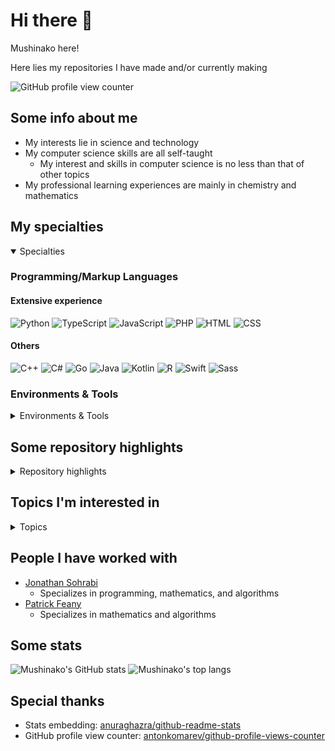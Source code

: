 # Hi there 👋

Mushinako here!

Here lies my repositories I have made and/or currently making

![GitHub profile view counter](https://komarev.com/ghpvc/?username=Mushinako&color=red)

<!-- [![Email](https://img.shields.io/badge/Work%20Email-%23D14836.svg?&style=for-the-badge&logo=gmail&logoColor=white)](mailto:lml.ziyu.li.769108@gmail.com) -->
<!-- [![Webpage (Coming Soon)](https://img.shields.io/badge/Webpage%20(Coming%20Soon)-%23000000.svg?&style=for-the-badge)](https://mushinako.me) -->

## Some info about me

* My interests lie in science and technology
* My computer science skills are all self-taught
  * My interest and skills in computer science is no less than that of other topics
* My professional learning experiences are mainly in chemistry and mathematics

## My specialties

<details open>
<summary>Specialties</summary>

### Programming/Markup Languages

#### Extensive experience

![Python](https://img.shields.io/badge/Python-%233776AB.svg?&style=flat&logo=python&logoColor=white)
![TypeScript](https://img.shields.io/badge/TypeScript-%23007ACC.svg?&style=flat&logo=typescript&logoColor=white)
![JavaScript](https://img.shields.io/badge/JavaScript-%23F7DF1E.svg?&style=flat&logo=javascript&logoColor=white)
![PHP](https://img.shields.io/badge/PHP-%23777BB4.svg?&style=flat&logo=php&logoColor=white)
![HTML](https://img.shields.io/badge/HTML-%23E34F26.svg?&style=flat&logo=html5&logoColor=white)
![CSS](https://img.shields.io/badge/CSS-%231572B6.svg?&style=flat&logo=css3&logoColor=white)

#### Others

![C++](https://img.shields.io/badge/C%2B%2B-%2300599C.svg?&style=flat&logo=c%2B%2b&logoColor=white)
![C#](https://img.shields.io/badge/C%23-%23239120.svg?&style=flat&logo=c-sharp&logoColor=white)
![Go](https://img.shields.io/badge/Go-%2300ADD8.svg?&style=flat&logo=go&logoColor=white)
![Java](https://img.shields.io/badge/Java-%23007396.svg?&style=flat&logo=java&logoColor=white)
![Kotlin](https://img.shields.io/badge/Kotlin-%230095D5.svg?&style=flat&logo=kotlin&logoColor=white)
![R](https://img.shields.io/badge/R-%23276DC3.svg?&style=flat&logo=r&logoColor=white)
![Swift](https://img.shields.io/badge/Swift-%23FA7343.svg?&style=flat&logo=swift&logoColor=white)
![Sass](https://img.shields.io/badge/Sass-%23CC6699.svg?&style=flat&logo=sass&logoColor=white)

### Environments & Tools

<details>
<summary>Environments & Tools</summary>

#### Hardwares

![Raspberry Pi](https://img.shields.io/badge/Raspberry%20Pi-%23C51A4A.svg?&style=flat&logo=raspberry-pi&logoColor=white)

#### Operating systems

![Windows](https://img.shields.io/badge/Windows-%230078D6.svg?&style=flat&logo=windows&logoColor=white)
![Linux](https://img.shields.io/badge/Linux-%23FCC624.svg?&style=flat&logo=linux&logoColor=white)
![Debian](https://img.shields.io/badge/Debian-%23A81D33.svg?&style=flat&logo=debian&logoColor=white)
![Ubuntu](https://img.shields.io/badge/Ubuntu-%23E95420.svg?&style=flat&logo=ubuntu&logoColor=white)
![Android](https://img.shields.io/badge/Android-%233DDC84.svg?&style=flat&logo=android&logoColor=white)

#### Platforms

![AWS](https://img.shields.io/badge/AWS-%23232F3E.svg?&style=flat&logo=amazon-aws&logoColor=white)
![Heroku](https://img.shields.io/badge/Heroku-%23430098.svg?&style=flat&logo=heroku&logoColor=white)
![Vercel](https://img.shields.io/badge/Vercel-%23000000.svg?&style=flat&logo=vercel&logoColor=white)

#### Standards

![WebAssembly](https://img.shields.io/badge/WebAssembly-%23654FF0.svg?&style=flat&logo=webassembly&logoColor=white)

#### Libraries

![Django](https://img.shields.io/badge/Django-%23092E20.svg?&style=flat&logo=django&logoColor=white)
![Flask](https://img.shields.io/badge/Flask-%23000000.svg?&style=flat&logo=flask&logoColor=white)
![jQuery](https://img.shields.io/badge/jQuery-%230769AD.svg?&style=flat&logo=jquery&logoColor=white)
![React](https://img.shields.io/badge/React-%2361DAFB.svg?&style=flat&logo=react&logoColor=white)

#### Programs

![Bash](https://img.shields.io/badge/Bash-%234EAA25.svg?&style=flat&logo=gnu-bash&logoColor=white)
![Docker](https://img.shields.io/badge/Docker-%232496ED.svg?&style=flat&logo=docker&logoColor=white)
![Git](https://img.shields.io/badge/Git-%23F05032.svg?&style=flat&logo=git&logoColor=white)
![MongoDB](https://img.shields.io/badge/MongoDB-%2347A248.svg?&style=flat&logo=mongodb&logoColor=white)
![MySQL](https://img.shields.io/badge/MySQL-%234479A1.svg?&style=flat&logo=mysql&logoColor=white)
![Apache](https://img.shields.io/badge/Apache-%23D22128.svg?&style=flat&logo=apache&logoColor=white)
![NGINX](https://img.shields.io/badge/NGINX-%23269539.svg?&style=flat&logo=nginx&logoColor=white)
![Node.js](https://img.shields.io/badge/Node.js-%23339933.svg?&style=flat&logo=node.js&logoColor=white)
![Visual Studio Code](https://img.shields.io/badge/Visual%20Studio%20Code-%23007ACC.svg?&style=flat&logo=visual-studio-code&logoColor=white)

</details>

</details>

## Some repository highlights

<details>
<summary>Repository highlights</summary>

### Webpages

[![Check-Hours front-end](https://github-readme-stats.vercel.app/api/pin?username=mushinako&repo=Check-Hours)](https://github.com/Mushinako/Check-Hours)
[![Check-Hours back-end](https://github-readme-stats.vercel.app/api/pin?username=mushinako&repo=Check-Hours-Backend)](https://github.com/Mushinako/Check-Hours-Backend)

* Front-end and back-end for checking hours
  * Front-end: HTML, CSS, TypeScript → JavaScript; iframed on Weebly
  * Back-end: Apache, PHP

[![Juggling pattern calculations](https://github-readme-stats.vercel.app/api/pin?username=mushinako&repo=Find-Pattern)](https://github.com/Mushinako/Find-Pattern)

* HTML, CSS, TypeScript (JavaScript), C++
* Web Worker, WebAssembly (in progress)

[![Error propagation calculations](https://github-readme-stats.vercel.app/api/pin?username=mushinako&repo=Error-Calc)](https://github.com/Mushinako/Error-Calc)

* HTML, CSS, TypeScript (JavaScript)
* Progressive Web Apps

### Competition solutions

[![Google Code Jam 2018](https://github-readme-stats.vercel.app/api/pin?username=mushinako&repo=Google-Code-Jam-2018)](https://github.com/Mushinako/Google-Code-Jam-2018)
[![Google Code Jam 2019](https://github-readme-stats.vercel.app/api/pin?username=mushinako&repo=Google-Code-Jam-2019)](https://github.com/Mushinako/Google-Code-Jam-2019)
[![Google Code Jam 2020](https://github-readme-stats.vercel.app/api/pin?username=mushinako&repo=Google-Code-Jam-2020)](https://github.com/Mushinako/Google-Code-Jam-2020)

* Best result: Reached round 2

[![Our team's ICPC SoCal competition practice](https://github-readme-stats.vercel.app/api/pin?username=mushinako&repo=ICEC-CSULB2-2019)](https://github.com/Mushinako/ICEC-CSULB2-2019)

* Teammates: [Jonathan Sohrabi](https://github.com/jsohrabi), [Patrick Feany](mailto:PatrickFeany@gmail.com)
* Competition result: Foo-Tang Clan (SoCal 17th place, Q2 fastest solve)

[![Our team's CSULB CECS competition practice](https://github-readme-stats.vercel.app/api/pin?username=mushinako&repo=CSULB-CECS-Annual-Spring-2020)](https://github.com/Mushinako/CSULB-CECS-Annual-Spring-2020)

* Teammates: [Jonathan Sohrabi](https://github.com/jsohrabi), Tony Ha

### Scripts

[![Script for automatically downloading files from class webpages](https://github-readme-stats.vercel.app/api/pin?username=mushinako&repo=BBDownload)](https://github.com/Mushinako/BBDownload)

* Python
* Webpage scraping

[![Script for automatically extract information from TurboMole output](https://github-readme-stats.vercel.app/api/pin?username=mushinako&repo=TurboParse)](https://github.com/Mushinako/TurboParse)

* Python
* File parsing, data extraction

</details>

## Topics I'm interested in

<details>
<summary>Topics</summary>

### Making my life easy

* Process automation

### Data analytics

* Machine learning
* Big data

### Website/webpage

* Webpage JavaScript
* Website backend maintenance

### Security

* Internet security
  * XSS
  * CSRF
  * SSRF
  * User input sanitization
* Computer security
  * ROP

</details>

## People I have worked with

* [Jonathan Sohrabi](https://github.com/jsohrabi)
  * Specializes in programming, mathematics, and algorithms
* [Patrick Feany](mailto:PatrickFeany@gmail.com)
  * Specializes in mathematics and algorithms

## Some stats

![Mushinako's GitHub stats](https://github-readme-stats.vercel.app/api?username=mushinako&count_private=ture&show_icons=true)
![Mushinako's top langs](https://github-readme-stats.vercel.app/api/top-langs?username=mushinako&layout=compact)

## Special thanks

* Stats embedding: [anuraghazra/github-readme-stats](https://github.com/anuraghazra/github-readme-stats)
* GitHub profile view counter: [antonkomarev/github-profile-views-counter](https://github.com/antonkomarev/github-profile-views-counter)

<!-- ### Hi there 👋 -->

<!--
**Mushinako/mushinako** is a ✨ _special_ ✨ repository because its `README.md` (this file) appears on your GitHub profile.

Here are some ideas to get you started:

- 🔭 I’m currently working on ...
- 🌱 I’m currently learning ...
- 👯 I’m looking to collaborate on ...
- 🤔 I’m looking for help with ...
- 💬 Ask me about ...
- 📫 How to reach me: ...
- 😄 Pronouns: ...
- ⚡ Fun fact: ...
-->

